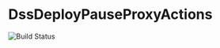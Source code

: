 # DssDeployPauseProxyActions
![Build Status](https://github.com/indefibank/dss-deploy-pause-proxy-actions/actions/workflows/.github/workflows/tests.yaml/badge.svg?branch=master)
